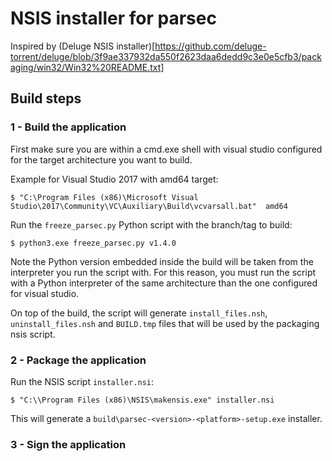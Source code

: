 NSIS installer for parsec
=========================

Inspired by (Deluge NSIS installer)[https://github.com/deluge-torrent/deluge/blob/3f9ae337932da550f2623daa6dedd9c3e0e5cfb3/packaging/win32/Win32%20README.txt]


Build steps
-----------


### 1 - Build the application

First make sure you are within a cmd.exe shell with visual studio configured
for the target architecture you want to build.

Example for Visual Studio 2017 with amd64 target:
```shell
$ "C:\Program Files (x86)\Microsoft Visual Studio\2017\Community\VC\Auxiliary\Build\vcvarsall.bat"  amd64
```

Run the `freeze_parsec.py` Python script with the branch/tag to build:
```shell
$ python3.exe freeze_parsec.py v1.4.0
```

Note the Python version embedded inside the build will be taken from the interpreter
you run the script with.
For this reason, you must run the script with a Python interpreter of the same
architecture than the one configured for visual studio.

On top of the build, the script will generate `install_files.nsh`, `uninstall_files.nsh`
and `BUILD.tmp` files that will be used by the packaging nsis script.


### 2 - Package the application

Run the NSIS script `installer.nsi`:
```shell
$ "C:\\Program Files (x86)\NSIS\makensis.exe" installer.nsi
```

This will generate a `build\parsec-<version>-<platform>-setup.exe` installer.


### 3 - Sign the application

<TODO>

